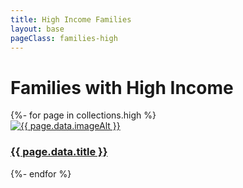 ```yaml
---
title: High Income Families
layout: base
pageClass: families-high
---
```


<div class="main-content">
  <h1>Families with High Income</h1>

  <div class="grid-container">
    {%- for page in collections.high %}
    <article class="card">
      <a href="{{ page.url }}">
        <img src="/media/{{ page.data.image }}" alt="{{ page.data.imageAlt }}" class="card-image">
        <div class="card-info">
          <h3 class="card-title">{{ page.data.title }}</h3>
        </div>
      </a>
    </article>
    {%- endfor %}
  </div>
</div>

